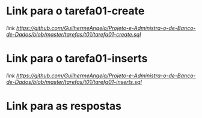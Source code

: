 # Link para o tarefa01-create
###### link <https://github.com/GuilhermeAngelo/Projeto-e-Administra-o-de-Banco-de-Dados/blob/master/tarefas/t01/tarefa01-create.sql>

# Link para o tarefa01-inserts
###### link <https://github.com/GuilhermeAngelo/Projeto-e-Administra-o-de-Banco-de-Dados/blob/master/tarefas/t01/tarefa01-inserts.sql>

# Link para as respostas
